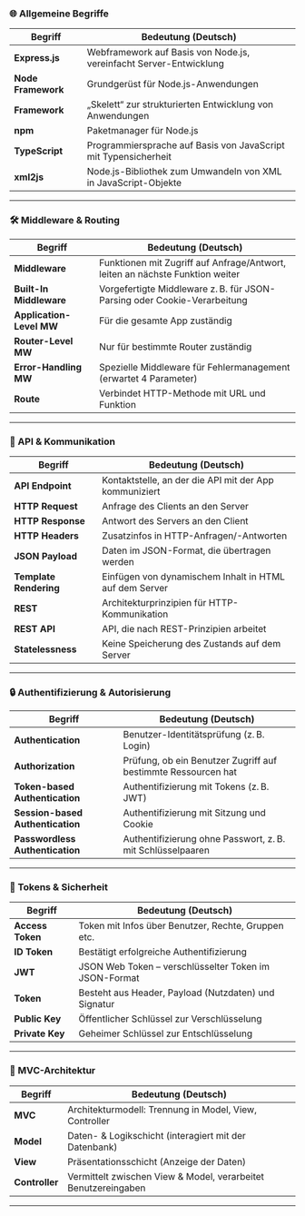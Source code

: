 ### 🌐 Allgemeine Begriffe

| Begriff            | Bedeutung (Deutsch)                                                |
| ------------------ | ------------------------------------------------------------------ |
| **Express.js**     | Webframework auf Basis von Node.js, vereinfacht Server-Entwicklung |
| **Node Framework** | Grundgerüst für Node.js-Anwendungen                                |
| **Framework**      | „Skelett“ zur strukturierten Entwicklung von Anwendungen           |
| **npm**            | Paketmanager für Node.js                                           |
| **TypeScript**     | Programmiersprache auf Basis von JavaScript mit Typensicherheit    |
| **xml2js**         | Node.js-Bibliothek zum Umwandeln von XML in JavaScript-Objekte     |

---

### 🛠️ Middleware & Routing

| Begriff                  | Bedeutung (Deutsch)                                                           |
| ------------------------ | ----------------------------------------------------------------------------- |
| **Middleware**           | Funktionen mit Zugriff auf Anfrage/Antwort, leiten an nächste Funktion weiter |
| **Built-In Middleware**  | Vorgefertigte Middleware z. B. für JSON-Parsing oder Cookie-Verarbeitung      |
| **Application-Level MW** | Für die gesamte App zuständig                                                 |
| **Router-Level MW**      | Nur für bestimmte Router zuständig                                            |
| **Error-Handling MW**    | Spezielle Middleware für Fehlermanagement (erwartet 4 Parameter)              |
| **Route**                | Verbindet HTTP-Methode mit URL und Funktion                                   |

---

### 📍 API & Kommunikation

| Begriff                | Bedeutung (Deutsch)                                    |
| ---------------------- | ------------------------------------------------------ |
| **API Endpoint**       | Kontaktstelle, an der die API mit der App kommuniziert |
| **HTTP Request**       | Anfrage des Clients an den Server                      |
| **HTTP Response**      | Antwort des Servers an den Client                      |
| **HTTP Headers**       | Zusatzinfos in HTTP-Anfragen/-Antworten                |
| **JSON Payload**       | Daten im JSON-Format, die übertragen werden            |
| **Template Rendering** | Einfügen von dynamischem Inhalt in HTML auf dem Server |
| **REST**               | Architekturprinzipien für HTTP-Kommunikation           |
| **REST API**           | API, die nach REST-Prinzipien arbeitet                 |
| **Statelessness**      | Keine Speicherung des Zustands auf dem Server          |

---

### 🔒 Authentifizierung & Autorisierung

| Begriff                          | Bedeutung (Deutsch)                                           |
| -------------------------------- | ------------------------------------------------------------- |
| **Authentication**               | Benutzer-Identitätsprüfung (z. B. Login)                      |
| **Authorization**                | Prüfung, ob ein Benutzer Zugriff auf bestimmte Ressourcen hat |
| **Token-based Authentication**   | Authentifizierung mit Tokens (z. B. JWT)                      |
| **Session-based Authentication** | Authentifizierung mit Sitzung und Cookie                      |
| **Passwordless Authentication**  | Authentifizierung ohne Passwort, z. B. mit Schlüsselpaaren    |

---

### 🔐 Tokens & Sicherheit

| Begriff          | Bedeutung (Deutsch)                                   |
| ---------------- | ----------------------------------------------------- |
| **Access Token** | Token mit Infos über Benutzer, Rechte, Gruppen etc.   |
| **ID Token**     | Bestätigt erfolgreiche Authentifizierung              |
| **JWT**          | JSON Web Token – verschlüsselter Token im JSON-Format |
| **Token**        | Besteht aus Header, Payload (Nutzdaten) und Signatur  |
| **Public Key**   | Öffentlicher Schlüssel zur Verschlüsselung            |
| **Private Key**  | Geheimer Schlüssel zur Entschlüsselung                |

---

### 🧱 MVC-Architektur

| Begriff        | Bedeutung (Deutsch)                                            |
| -------------- | -------------------------------------------------------------- |
| **MVC**        | Architekturmodell: Trennung in Model, View, Controller         |
| **Model**      | Daten- & Logikschicht (interagiert mit der Datenbank)          |
| **View**       | Präsentationsschicht (Anzeige der Daten)                       |
| **Controller** | Vermittelt zwischen View & Model, verarbeitet Benutzereingaben |

---

